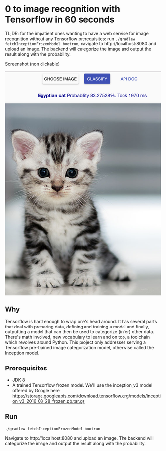 # 0 to image recognition with Tensorflow in 60 seconds

TL;DR: for the impatient ones wanting to have a web service for image recognition without any Tensorflow prerequisites: run ```./gradlew fetchInceptionFrozenModel bootrun```, navigate to http://localhost:8080 and upload an image. The backend will categorize the image and output the result along with the probability.

Screenshot (non clickable)

![](cat_classified.jpg "Cat")

## Why
Tensorflow is hard enough to wrap one's head around. It has several parts that deal with preparing data, defining and training a model and finally, outputting a model that can then be used to categorize (infer) other data. There's math involved, new vocabulary to learn and on top, a toolchain which revolves around Python.
This project only addresses serving a Tensorflow pre-trained image categorization model, otherwise called the Inception model.  

## Prerequisites
- JDK 8
- A trained Tensorflow frozen model. We'll use the inception_v3 model offered by Google here https://storage.googleapis.com/download.tensorflow.org/models/inception_v3_2016_08_28_frozen.pb.tar.gz


## Run
```./gradlew fetchInceptionFrozenModel bootrun```

Navigate to http://localhost:8080 and upload an image. The backend will categorize the image and output the result along with the probability.

